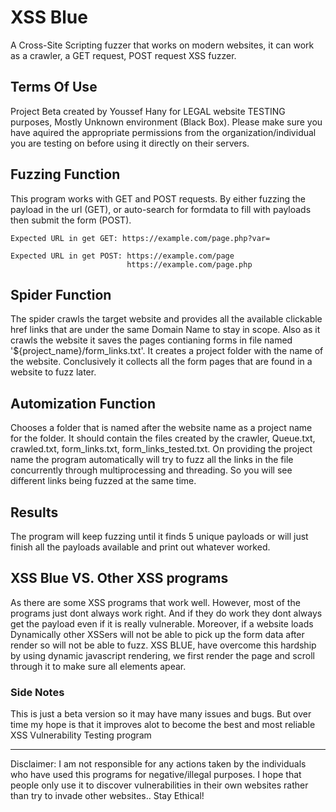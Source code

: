 # XSS Blue
A Cross-Site Scripting fuzzer that works on modern websites, it can work as a crawler, a GET request, POST request XSS fuzzer.


## Terms Of Use
Project Beta created by Youssef Hany for LEGAL website TESTING purposes, Mostly Unknown environment (Black Box). Please make sure you have aquired the appropriate permissions from the organization/individual you are testing on before using it directly on their servers.


## Fuzzing Function
This program works with GET and POST requests. By either fuzzing the payload in the url (GET), or auto-search for formdata to fill with payloads then submit the form (POST).
```
Expected URL in get GET: https://example.com/page.php?var=
```
```
Expected URL in get POST: https://example.com/page
                          https://example.com/page.php
```


## Spider Function
The spider crawls the target website and provides all the available clickable href links that are under the same Domain Name to stay in scope. Also as it crawls the website it saves the pages contianing forms in file named '${project_name}/form_links.txt'. It creates a project folder with the name of the website. Conclusively it collects all the form pages that are found in a website to fuzz later.


## Automization Function
Chooses a folder that is named after the website name as a project name for the folder. It should contain the files created by the crawler, Queue.txt, crawled.txt, form_links.txt, form_links_tested.txt. On providing the project name the program automatically will try to fuzz all the links in the file concurrently through multiprocessing and threading. So you will see different links being fuzzed at the same time.


## Results
The program will keep fuzzing until it finds 5 unique payloads or will just finish all the payloads available and print out whatever worked.


## XSS Blue VS. Other XSS programs
As there are some XSS programs that work well. However, most of the programs just dont always work right. And if they do work they dont always get the payload even if it is really vulnerable. Moreover, if a website loads Dynamically other XSSers will not be able to pick up the form data after render so will not be able to fuzz. XSS BLUE, have overcome this hardship by using dynamic javascript rendering, we first render the page and scroll through it to make sure all elements apear.


### Side Notes
This is just a beta version so it may have many issues and bugs. But over time my hope is that it improves alot to become the best and most reliable XSS Vulnerability Testing program




------------------
Disclaimer: I am not responsible for any actions taken by the individuals who have used this programs for negative/illegal purposes. I hope that people only use it to discover vulnerabilities in their own websites rather than try to invade other websites.. Stay Ethical!
